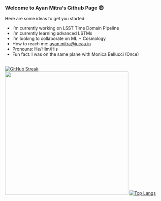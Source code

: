 ### Welcome to Ayan Mitra's Github Page 😎



Here are some ideas to get you started:

-  I’m currently working on LSST Time Domain Pipeline
-  I’m currently learning advanced LSTMs
-  I’m looking to collaborate on ML + Cosmology
-  How to reach me: ayan.mitra@iucaa.in
-  Pronouns: He/Him/His
-  Fun fact: I was on the same plane with Monica Bellucci (Once) <br><br>

[![GitHub Streak](https://github-readme-streak-stats.herokuapp.com?user=am610&theme=gruvbox_light)](https://git.io/streak-stats)
<img src="https://github-readme-stats.vercel.app/api?username=am610&show_icons=true&theme=gruvbox_light" width="400">
[![Top Langs](https://github-readme-stats.vercel.app/api/top-langs/?username=am610&layout=compact)](https://github.com/am610/github-readme-stats)

